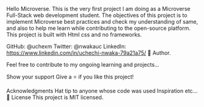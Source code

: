 Hello Microverse.
This is the very first project I am doing as a Microverse Full-Stack web development student.
The objectives of this project is to implement Microverse best practices and check my understanding of same, and also to help me learn while contributing to the open-source platform.
This project is built with
Html css and no frameworks.

GitHub: @uchexm
Twitter: @nwakauc
LinkedIn: https://www.linkedin.com/in/uchechi-nwaka-79a21a75/
👤 Author.

Feel free to contribute to my ongoing learning and projects...

Show your support
Give a ⭐️ if you like this project!

Acknowledgments
Hat tip to anyone whose code was used
Inspiration
etc...
📝 License
This project is MIT licensed.
